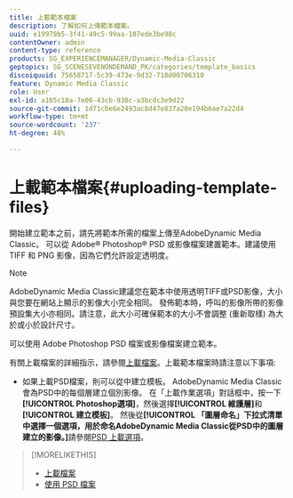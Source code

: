 ```yaml
---
title: 上載範本檔案
description: 了解如何上傳範本檔案。
uuid: e19979b5-3f41-49c5-99aa-107ede3be98c
contentOwner: admin
content-type: reference
products: SG_EXPERIENCEMANAGER/Dynamic-Media-Classic
geptopics: SG_SCENESEVENONDEMAND_PK/categories/template_basics
discoiquuid: 75658717-5c39-473e-9d32-718d00706310
feature: Dynamic Media Classic
role: User
exl-id: a105c18a-7e06-43cb-938c-a3bcdc3e9d22
source-git-commit: 1d71cbe6e2493ac8d47e837a20e194b6ae7a22d4
workflow-type: tm+mt
source-wordcount: '237'
ht-degree: 48%

---
```


# 上載範本檔案{#uploading-template-files}

開始建立範本之前，請先將範本所需的檔案上傳至AdobeDynamic Media Classic。 可以從 Adobe® Photoshop® PSD 或影像檔案建置範本。建議使用 TIFF 和 PNG 影像，因為它們允許設定透明度。

>[!NOTE]
>
>AdobeDynamic Media Classic建議您在範本中使用透明TIFF或PSD影像，大小與您要在網站上顯示的影像大小完全相同。 發佈範本時，呼叫的影像所帶的影像預設集大小亦相同。請注意，此大小可確保範本的大小不會調整 (重新取樣) 為大於或小於設計尺寸。

可以使用 Adobe Photoshop PSD 檔案或影像檔案建立範本。

有關上載檔案的詳細指示，請參閱[上載檔案](uploading-files.md#uploading_files)。上載範本檔案時請注意以下事項:

* 如果上載PSD檔案，則可以從中建立模板。 AdobeDynamic Media Classic會為PSD中的每個層建立個別影像。 在「上載作業選項」對話框中，按一下&#x200B;**[!UICONTROL Photoshop選項]**，然後選擇&#x200B;**[!UICONTROL 維護層]**&#x200B;和&#x200B;**[!UICONTROL 建立模板]**。 然後從&#x200B;**[!UICONTROL 「圖層命名」下拉式清單中選擇一個選項，用於命名AdobeDynamic Media Classic從PSD中的圖層建立的影像。]**&#x200B;請參閱[PSD 上載選項](psd-files.md#psd_upload_options)。

<!-- THERE IS NO LONGER AN IMAGE EDITING OPTIONS MENU * If you are uploading images, you can create a mask from its clipping path. This option applies to images created with image-editing applications in which a clipping path was created. In the Upload Job Options dialog box, select Image Editing Options and select the Create Mask From Clipping Path option. 
See [Image editing options at upload](image-editing-options-upload.md#image-editing-options-at-upload). -->

>[!MORELIKETHIS]
>
>* [上載檔案](uploading-files.md#uploading_your_files)
>* [使用 PSD 檔案](psd-files.md#working_with_psd_files)

